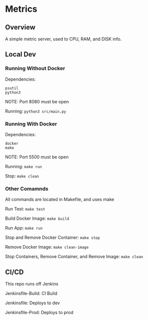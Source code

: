 # Metrics

## Overview
A simple metric server, used to CPU, RAM, and DISK info.

## Local Dev

### Running Without Docker
Dependencies:
```
psutil
python3
```
NOTE: Port 8080 must be open

Running: `python3 src/main.py`

### Running With Docker
Dependencies:
```
docker
make
```
NOTE: Port 5500 must be open

Running: `make run`

Stop: `make clean`

### Other Comamnds
All commands are located in Makefile, and uses make

Run Test: ```make test```

Build Docker Image: ```make build```

Run App: ```make run```

Stop and Remove Docker Container: ```make stop```

Remove Docker Image: ```make clean-image```

Stop Containers, Remove Container, and Remove Image: ```make clean```

## CI/CD
This repo runs off Jenkins

Jenkinsfile-Build: CI Build

Jenkinsfile: Deploys to dev

Jenkinsfile-Prod: Deploys to prod